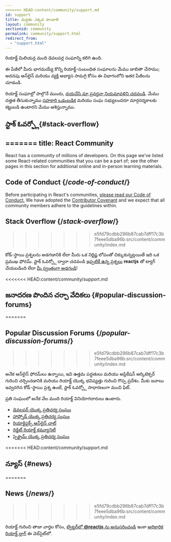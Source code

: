 ```yaml
---
<<<<<<< HEAD:content/community/support.md
id: support
title: మద్దతు ఎక్కడ పొందాలి
layout: community
sectionid: community
permalink: community/support.html
redirect_from:
  - "support.html"
---
```


రియాక్ట్ మిలియన్ల మంది డెవలపర్ల సంఘాన్ని కలిగి ఉంది.

ఈ పేజీలో మీరు భాగమయ్యే కొన్ని రియాక్ట్-సంబంధిత సంఘాలను మేము జాబితా చేసాము; అదనపు ఆన్‌లైన్ మరియు వ్యక్తి అభ్యాస సామగ్రి కోసం ఈ విభాగంలోని ఇతర పేజీలను చూడండి.

రియాక్ట్ సంఘాల్లో పాల్గొనే ముందు, [దయచేసి మా ప్రవర్తనా నియమావళిని చదవండి](https://github.com/facebook/react/blob/master/CODE_OF_CONDUCT.md). మేము దత్తత తీసుకున్నాము [సహకారి ఒడంబడిక](https://www.contributor-covenant.org/) మరియు సంఘ సభ్యులందరూ మార్గదర్శకాలకు కట్టుబడి ఉంటారని మేము ఆశిస్తున్నాము.

## స్టాక్ ఓవర్ఫ్లో{#stack-overflow}
=======
title: React Community
---

<Intro>

React has a community of millions of developers. On this page we've listed some React-related communities that you can be a part of; see the other pages in this section for additional online and in-person learning materials.

</Intro>

## Code of Conduct {/*code-of-conduct*/}

Before participating in React's communities, [please read our Code of Conduct.](https://github.com/facebook/react/blob/main/CODE_OF_CONDUCT.md) We have adopted the [Contributor Covenant](https://www.contributor-covenant.org/) and we expect that all community members adhere to the guidelines within.

## Stack Overflow {/*stack-overflow*/}
>>>>>>> e5fd79cdbb296b87cab7dff17c3b7feee5dba96b:src/content/community/index.md

కోడ్-స్థాయి ప్రశ్నలను అడగడానికి లేదా మీరు ఒక నిర్దిష్ట లోపంతో చిక్కుకున్నట్లయితే ఇది ఒక ప్రముఖ ఫోరమ్. స్టాక్ ఓవర్ఫ్లో  ద్వారా చదవండి [ఇప్పటికే ఉన్న ప్రశ్నలు](https://stackoverflow.com/questions/tagged/reactjs) **reactjs** తో ట్యాగ్ చేయబడింది లేదా [మీ స్వంతంగా అడగండి](https://stackoverflow.com/questions/ask?tags=reactjs)!

<<<<<<< HEAD:content/community/support.md
## జనాదరణ పొందిన చర్చా వేదికలు {#popular-discussion-forums}
=======
## Popular Discussion Forums {/*popular-discussion-forums*/}
>>>>>>> e5fd79cdbb296b87cab7dff17c3b7feee5dba96b:src/content/community/index.md

అనేక ఆన్‌లైన్ ఫోరమ్‌లు ఉన్నాయి, ఇవి ఉత్తమ పద్ధతులు మరియు అప్లికేషన్ ఆర్కిటెక్చర్ గురించి చర్చించడానికి మరియు రియాక్ట్ యొక్క భవిష్యత్తు గురించి గొప్ప ప్రదేశం. మీకు జవాబు ఇవ్వదగిన కోడ్-స్థాయి ప్రశ్న ఉంటే, స్టాక్ ఓవర్ఫ్లో సాధారణంగా మంచి ఫిట్.

ప్రతి సంఘంలో అనేక వేల మంది రియాక్ట్ వినియోగదారులు ఉంటారు.

* [డెవలపర్ యొక్క ప్రతిచర్య సంఘం](https://dev.to/t/react)
* [హాష్నోడ్ యొక్క ప్రతిచర్య సంఘం](https://hashnode.com/n/reactjs)
* [రియాక్టిఫ్లక్స్ ఆన్‌లైన్ చాట్](https://discord.gg/reactiflux)
* [రెడ్డిట్ రియాక్ట్ కమ్యూనిటీ](https://www.reddit.com/r/reactjs/)
* [స్పెక్ట్రమ్ యొక్క ప్రతిచర్య సంఘం](https://spectrum.chat/react)

<<<<<<< HEAD:content/community/support.md
## న్యూస్ {#news}
=======
## News {/*news*/}
>>>>>>> e5fd79cdbb296b87cab7dff17c3b7feee5dba96b:src/content/community/index.md

రియాక్ట్ గురించి తాజా వార్తల కోసం, [ట్విట్టర్‌లో **@reactjs** ను అనుసరించండి](https://twitter.com/reactjs) ఇంకా [అధికారిక రియాక్ట్ బ్లాగ్](/blog/) ఈ వెబ్‌సైట్‌లో.
